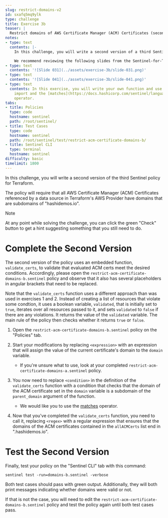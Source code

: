 ```yaml
---
slug: restrict-domains-v2
id: sxafq5mq9ylk
type: challenge
title: Exercise 3b
teaser: |
  Restrict domains of AWS Certificate Manager (ACM) Certificates (second version).
notes:
- type: text
  contents: |-
    In this challenge, you will write a second version of a third Sentinel policy for Terraform.

    We recommend reviewing the following slides from the Sentinel-for-Terraform-v4.pptx presentation.
- type: text
  contents: '![Slide 031](../assets/exercise-3b/slide-031.png)'
- type: text
  contents: '![Slide 041](../assets/exercise-3b/slide-041.png)'
- type: text
  contents: In this exercise, you will write your own function and use the [tfstate/v2](https://www.terraform.io/docs/cloud/sentinel/import/tfstate-v2.html)
    import and the [matches](https://docs.hashicorp.com/sentinel/language/spec/#matches-operator)
    operator.
tabs:
- title: Policies
  type: code
  hostname: sentinel
  path: /root/sentinel/
- title: Test Cases
  type: code
  hostname: sentinel
  path: /root/sentinel/test/restrict-acm-certificate-domains-b/
- title: Sentinel CLI
  type: terminal
  hostname: sentinel
difficulty: basic
timelimit: 1800
---
```

<style>
  v {
    display: inline-flex;
    color: white;
    background-color: rgb(17, 158, 111);
    align-items: center;
    justify-content: center;
    font-size: 14px;
    padding: 10px;
    border-radius: 2px;
    height: 24px;
  }
  t {
    display: inline-flex;
    border-radius: 5px;
    background-color: rgba(30,38,55,1);
    color: rgba(151,159,175,1);
    padding: 2px 10px 2px 5px;
    font-size: 14px;
    letter-spacing: 1.2px;
    justify-content: center;
    height: 24px;
    align-items: center;
  }
  t > a img {
    display: inline-block;
    max-height: 24px;
  }
  c {
    display: flex;
    justify-content: center;
    border-radius: 5px;
    background-color: black;
  }
  c > img {
    max-width: 200px;
    max-height: 200px;
  }
</style>

In this challenge, you will write a second version of the third Sentinel policy for Terraform.

The policy will require that all AWS Certificate Manager (ACM) Certificates referenced by a data source in Terraform's AWS Provider have domains that are subdomains of "hashidemos.io".

> [!NOTE]
> At any point while solving the challenge, you can click the green "Check" button to get a hint suggesting something that you still need to do.

Complete the Second Version
===
The second version of the policy uses an embedded function, `validate_certs`, to validate that evaluated ACM certs meet the desired conditions. Accordingly, please open the `restrict-acm-certificate-domains-b.sentinel` policy and observe that it also has several placeholders in angular brackets that need to be replaced.

Note that the `validate_certs` function uses a different approach than was used in exercises 1 and 2. Instead of creating a list of resources that violate some condtion, it uses a boolean variable, `validated`, that is initially set to `true`, iterates over all resources passed to it, and sets `validated` to `false` if there are any violations. It returns the value of the `validated` variable. The main rule of the policy then checks whether it returns `true` or `false`.

1. Open the `restrict-acm-certificate-domains-b.sentinel` policy on the "Policies" tab.

2. Start your modifications by replacing `<expression>` with an expression that will assign the value of the current certificate's domain to the `domain` variable.
    - If you're unsure what to use, look at your completed `restrict-acm-certificate-domains-a.sentinel` policy.

3. You now need to replace `<condition>` in the definition of the `validate_certs` function with a condition that checks that the domain of the ACM certificate set in the `domain` variable is a subdomain of the `parent_domain` argument of the function.
    - We would like you to use the [matches](https://docs.hashicorp.com/sentinel/language/spec/#matches-operator) operator.

4. Now that you've completed the `validate_certs` function, you need to call it, replacing `<regex>` with a regular expression that ensures that the domains of the ACM certificates contained in the `allACMCerts` list end in ".hashidemos.io".

Test the Second Version
===
Finally, test your policy on the "Sentinel CLI" tab with this command:
```
sentinel test -run=domains-b.sentinel -verbose
```

Both test cases should pass with green output. Additionally, they will both print messages indicating whether domains were valid or not.

If that is not the case, you will need to edit the `restrict-acm-certificate-domains-b.sentinel` policy and test the policy again until both test cases pass.
